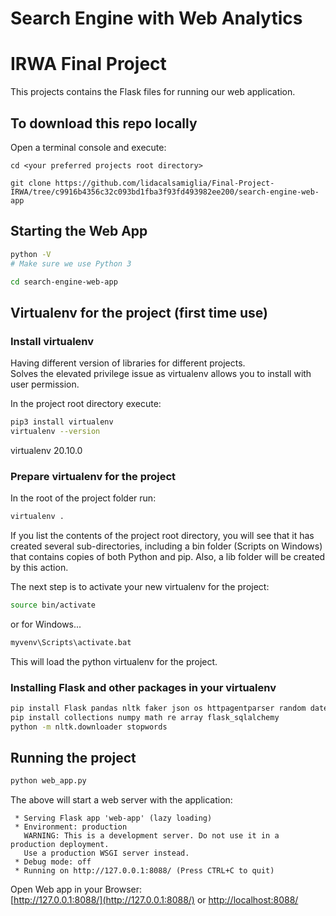 # Search Engine with Web Analytics
# IRWA Final Project

This projects contains the Flask files for running our web application.

## To download this repo locally

Open a terminal console and execute:

```
cd <your preferred projects root directory>

git clone https://github.com/lidacalsamiglia/Final-Project-IRWA/tree/c9916b4356c32c093bd1fba3f93fd493982ee200/search-engine-web-app

```



## Starting the Web App

```bash
python -V
# Make sure we use Python 3

cd search-engine-web-app

```

## Virtualenv for the project (first time use)
### Install virtualenv
Having different version of libraries for different projects.  
Solves the elevated privilege issue as virtualenv allows you to install with user permission.

In the project root directory execute:
```bash
pip3 install virtualenv
virtualenv --version
```
virtualenv 20.10.0

### Prepare virtualenv for the project
In the root of the project folder run:
```bash
virtualenv .
```

If you list the contents of the project root directory, you will see that it has created several sub-directories, including a bin folder (Scripts on Windows) that contains copies of both Python and pip. Also, a lib folder will be created by this action.

The next step is to activate your new virtualenv for the project:

```bash
source bin/activate
```

or for Windows...
```cmd
myvenv\Scripts\activate.bat
```

This will load the python virtualenv for the project.

### Installing Flask and other packages in your virtualenv
```bash
pip install Flask pandas nltk faker json os httpagentparser random datetime plotly gensim certifi
pip install collections numpy math re array flask_sqlalchemy
python -m nltk.downloader stopwords
```

## Running the project
```bash
python web_app.py
```
The above will start a web server with the application:
```
 * Serving Flask app 'web-app' (lazy loading)
 * Environment: production
   WARNING: This is a development server. Do not use it in a production deployment.
   Use a production WSGI server instead.
 * Debug mode: off
 * Running on http://127.0.0.1:8088/ (Press CTRL+C to quit)
```
Open Web app in your Browser:  
[http://127.0.0.1:8088/](http://127.0.0.1:8088/) or [http://localhost:8088/](http://localhost:8088/)

